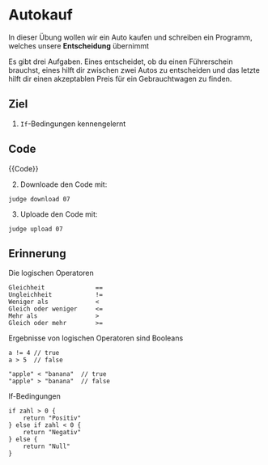 # Autokauf

In dieser Übung wollen wir ein Auto kaufen und schreiben ein Programm,
welches unsere **Entscheidung** übernimmt

Es gibt drei Aufgaben. Eines entscheidet, ob du einen Führerschein brauchst, 
eines hilft dir zwischen zwei Autos zu entscheiden und das letzte hilft dir einen
akzeptablen Preis für ein Gebrauchtwagen zu finden.

## Ziel

1. `If`-Bedingungen kennengelernt

## Code

{{Code}}

2. Downloade den Code mit:   

```
judge download 07
```


3. Uploade den Code mit:
```
judge upload 07
```

## Erinnerung

Die logischen Operatoren
```
Gleichheit              ==
Ungleichheit 	        !=
Weniger als 	        <
Gleich oder weniger     <=
Mehr als                >
Gleich oder mehr     	>=
```

Ergebnisse von logischen Operatoren sind Booleans
```
a != 4 // true
a > 5  // false

"apple" < "banana"  // true
"apple" > "banana"  // false
```

If-Bedingungen
```
if zahl > 0 {
    return "Positiv"
} else if zahl < 0 {
    return "Negativ"
} else {
    return "Null"
}
```
